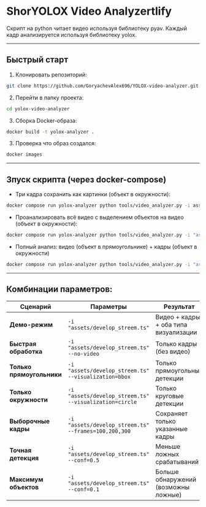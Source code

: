 # ShorYOLOX Video Analyzertlify

Скрипт на python читает видео используя библиотеку pyav. Каждый кадр анализируется используя библиотеку yolox. 

---

## Быстрый старт

1. Клонировать репозиторий:
```bash
git clone https://github.com/GoryachevAlex696/YOLOX-video-analyzer.git
```
2.   Перейти в папку проекта:
```bash
cd yolox-video-analyzer
```

3. Сборка Docker-образа:
```bash
docker build -t yolox-analyzer .
```

3. Проверка что образ создался:
```bash
docker images
```

---

## Зпуск скрипта (через docker-compose)

- Три кадра сохранить как картинки (объект в окружности):
```bash
docker compose run yolox-analyzer python tools/video_analyzer.py -i assets/develop_streem.ts --frames=100,200,224 --no-video
```

- Проанализировать всё видео с выделением объектов на видео (объект в окружности):
```bash
docker compose run yolox-analyzer python tools/video_analyzer.py -i "assets/develop_streem.ts" --visualization=circle
```

- Полный анализ: видео (объект в прямоугольнике) + кадры (объект в окружности)
```bash
docker compose run yolox-analyzer python tools/video_analyzer.py -i "assets/develop_streem.ts" --frames=100,200,224
```

---

## Комбинации параметров:

| Сценарий | Параметры | Результат |
|----------|-----------|-----------|
| **Демо-режим** | `-i "assets/develop_streem.ts"` | Видео + кадры + оба типа визуализации |
| **Быстрая обработка** | `-i "assets/develop_streem.ts" --no-video` | Только кадры (без видео) |
| **Только прямоугольники** | `-i "assets/develop_streem.ts" --visualization=bbox` | Только прямоугольные детекции |
| **Только окружности** | `-i "assets/develop_streem.ts" --visualization=circle` | Только круговые детекции |
| **Выборочные кадры** | `-i "assets/develop_streem.ts" --frames=100,200,300` | Сохраняет только указанные кадры |
| **Точная детекция** | `-i "assets/develop_streem.ts" --conf=0.5` | Меньше ложных срабатываний |
| **Максимум объектов** | `-i "assets/develop_streem.ts" --conf=0.1` | Больше обнаружений (возможны ложные) |


